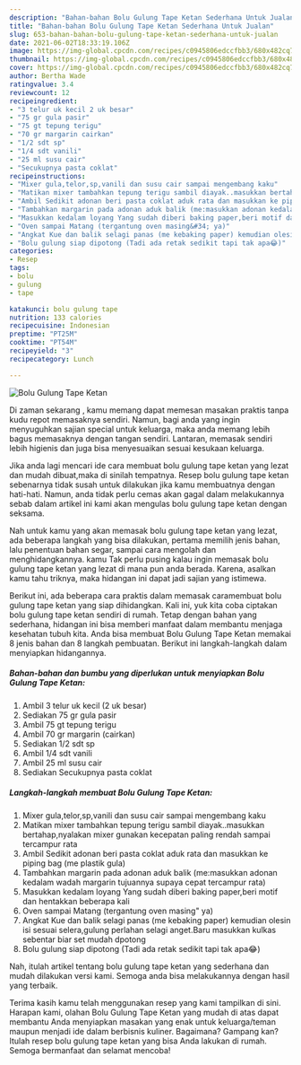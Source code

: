```yaml
---
description: "Bahan-bahan Bolu Gulung Tape Ketan Sederhana Untuk Jualan"
title: "Bahan-bahan Bolu Gulung Tape Ketan Sederhana Untuk Jualan"
slug: 653-bahan-bahan-bolu-gulung-tape-ketan-sederhana-untuk-jualan
date: 2021-06-02T18:33:19.106Z
image: https://img-global.cpcdn.com/recipes/c0945806edccfbb3/680x482cq70/bolu-gulung-tape-ketan-foto-resep-utama.jpg
thumbnail: https://img-global.cpcdn.com/recipes/c0945806edccfbb3/680x482cq70/bolu-gulung-tape-ketan-foto-resep-utama.jpg
cover: https://img-global.cpcdn.com/recipes/c0945806edccfbb3/680x482cq70/bolu-gulung-tape-ketan-foto-resep-utama.jpg
author: Bertha Wade
ratingvalue: 3.4
reviewcount: 12
recipeingredient:
- "3 telur uk kecil 2 uk besar"
- "75 gr gula pasir"
- "75 gt tepung terigu"
- "70 gr margarin cairkan"
- "1/2 sdt sp"
- "1/4 sdt vanili"
- "25 ml susu cair"
- "Secukupnya pasta coklat"
recipeinstructions:
- "Mixer gula,telor,sp,vanili dan susu cair sampai mengembang kaku"
- "Matikan mixer tambahkan tepung terigu sambil diayak..masukkan bertahap,nyalakan mixer gunakan kecepatan paling rendah sampai tercampur rata"
- "Ambil Sedikit adonan beri pasta coklat aduk rata dan masukkan ke piping bag (me plastik gula)"
- "Tambahkan margarin pada adonan aduk balik (me:masukkan adonan kedalam wadah margarin tujuannya supaya cepat tercampur rata)"
- "Masukkan kedalam loyang Yang sudah diberi baking paper,beri motif dan hentakkan beberapa kali"
- "Oven sampai Matang (tergantung oven masing&#34; ya)"
- "Angkat Kue dan balik selagi panas (me kebaking paper) kemudian olesin isi sesuai selera,gulung perlahan selagi anget.Baru masukkan kulkas sebentar biar set mudah dpotong"
- "Bolu gulung siap dipotong (Tadi ada retak sedikit tapi tak apa😂)"
categories:
- Resep
tags:
- bolu
- gulung
- tape

katakunci: bolu gulung tape 
nutrition: 133 calories
recipecuisine: Indonesian
preptime: "PT25M"
cooktime: "PT54M"
recipeyield: "3"
recipecategory: Lunch

---
```



![Bolu Gulung Tape Ketan](https://img-global.cpcdn.com/recipes/c0945806edccfbb3/680x482cq70/bolu-gulung-tape-ketan-foto-resep-utama.jpg)

Di zaman  sekarang , kamu memang dapat memesan masakan praktis tanpa kudu repot memasaknya sendiri. Namun, bagi anda yang ingin menyuguhkan sajian special untuk keluarga, maka anda memang lebih bagus memasaknya dengan tangan sendiri. Lantaran, memasak sendiri lebih higienis dan juga bisa menyesuaikan sesuai kesukaan keluarga.

Jika anda lagi mencari ide cara membuat bolu gulung tape ketan yang lezat dan mudah dibuat,maka di sinilah tempatnya. Resep bolu gulung tape ketan  sebenarnya tidak susah untuk dilakukan jika kamu membuatnya dengan hati-hati. Namun, anda tidak perlu cemas akan gagal dalam melakukannya 
sebab dalam artikel ini kami akan mengulas bolu gulung tape ketan dengan seksama.  



Nah untuk kamu yang akan memasak bolu gulung tape ketan yang lezat, ada beberapa langkah yang bisa dilakukan, pertama memilih jenis bahan, lalu penentuan bahan segar, sampai cara mengolah dan menghidangkannya. kamu Tak perlu pusing kalau ingin memasak bolu gulung tape ketan yang lezat di mana pun anda berada. Karena, asalkan kamu  tahu triknya, maka hidangan ini dapat jadi sajian yang istimewa.

Berikut ini, ada beberapa cara praktis  dalam memasak caramembuat bolu gulung tape ketan yang siap dihidangkan. Kali ini, yuk kita coba ciptakan bolu gulung tape ketan sendiri di rumah. Tetap dengan bahan yang sederhana, hidangan ini bisa memberi manfaat dalam membantu menjaga kesehatan tubuh kita. Anda bisa membuat Bolu Gulung Tape Ketan memakai 8 jenis bahan dan 8 langkah pembuatan. Berikut ini langkah-langkah dalam menyiapkan hidangannya.

<!--inarticleads1-->

##### Bahan-bahan dan bumbu yang diperlukan untuk menyiapkan Bolu Gulung Tape Ketan:

1. Ambil 3 telur uk kecil (2 uk besar)
1. Sediakan 75 gr gula pasir
1. Ambil 75 gt tepung terigu
1. Ambil 70 gr margarin (cairkan)
1. Sediakan 1/2 sdt sp
1. Ambil 1/4 sdt vanili
1. Ambil 25 ml susu cair
1. Sediakan Secukupnya pasta coklat




<!--inarticleads2-->

##### Langkah-langkah membuat Bolu Gulung Tape Ketan:

1. Mixer gula,telor,sp,vanili dan susu cair sampai mengembang kaku
1. Matikan mixer tambahkan tepung terigu sambil diayak..masukkan bertahap,nyalakan mixer gunakan kecepatan paling rendah sampai tercampur rata
1. Ambil Sedikit adonan beri pasta coklat aduk rata dan masukkan ke piping bag (me plastik gula)
1. Tambahkan margarin pada adonan aduk balik (me:masukkan adonan kedalam wadah margarin tujuannya supaya cepat tercampur rata)
1. Masukkan kedalam loyang Yang sudah diberi baking paper,beri motif dan hentakkan beberapa kali
1. Oven sampai Matang (tergantung oven masing&#34; ya)
1. Angkat Kue dan balik selagi panas (me kebaking paper) kemudian olesin isi sesuai selera,gulung perlahan selagi anget.Baru masukkan kulkas sebentar biar set mudah dpotong
1. Bolu gulung siap dipotong (Tadi ada retak sedikit tapi tak apa😂)




Nah, itulah artikel tentang  bolu gulung tape ketan  yang sederhana dan mudah dilakukan versi kami. Semoga anda bisa melakukannya dengan hasil yang terbaik. 

Terima kasih kamu telah menggunakan resep yang kami tampilkan di sini. Harapan kami, olahan  Bolu Gulung Tape Ketan yang mudah di atas dapat membantu Anda menyiapkan masakan yang enak untuk keluarga/teman maupun menjadi ide dalam berbisnis kuliner. Bagaimana? Gampang kan? Itulah resep bolu gulung tape ketan yang bisa Anda lakukan di rumah. Semoga bermanfaat dan selamat mencoba!

